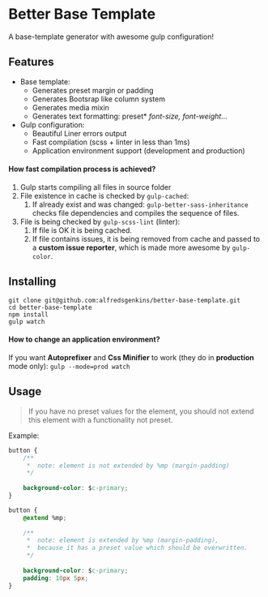 # Better Base Template

A base-template generator with awesome gulp configuration!

## Features

- Base template:
    - Generates preset margin or padding 
    - Generates Bootsrap like column system
    - Generates media mixin
    - Generates text formatting: preset* *font-size, font-weight...*
- Gulp configuration:
    - Beautiful Liner errors output
    - Fast compilation (scss + linter in less than 1ms)
    - Application environment support (development and production)

#### How fast compilation process is achieved?

1) Gulp starts compiling all files in source folder
2) File existence in cache is checked by `gulp-cached`:
   1) If already exist and was changed: `gulp-better-sass-inheritance` checks file dependencies and compiles the sequence of files.
3) File is being checked by `gulp-scss-lint` (linter):
    1) If file is OK it is being cached.
    2) If file contains issues, it is being removed from cache and passed to a **custom issue reporter**, which is made more awesome by `gulp-color`.

## Installing

```
git clone git@github.com:alfredsgenkins/better-base-template.git
cd better-base-template
npm install
gulp watch
```

#### How to change an application environment?

If you want **Autoprefixer** and **Css Minifier** to work (they do in **production** mode only): `gulp --mode=prod watch`

## Usage

> If you have no preset values for the element, you should not extend this element with a functionality not preset. 

Example:

```css
button {
    /** 
     *  note: element is not extended by %mp (margin-padding)
     */
      
    background-color: $c-primary;
}
```

```css
button {
    @extend %mp;
    
    /** 
     *  note: element is extended by %mp (margin-padding), 
     *  because it has a preset value which should be overwritten.
     */
    
    background-color: $c-primary;
    padding: 10px 5px;
}
```

